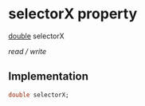 


# selectorX property






[double](https://api.flutter.dev/flutter/dart-core/double-class.html) selectorX
  
_read / write_






## Implementation

```dart
double selectorX;


```







